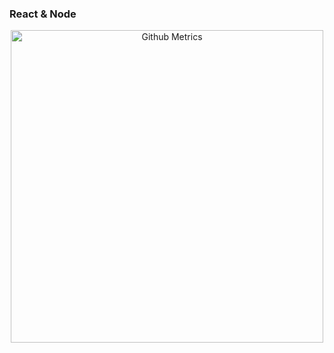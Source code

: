 ### React & Node

<p align="center">
  <a href="https://github.com/pilotpirxie?tab=repositories">
    <img width="500"  src="https://metrics.lecoq.io/pilotpirxie" alt="Github Metrics">
  </a>
</p>
